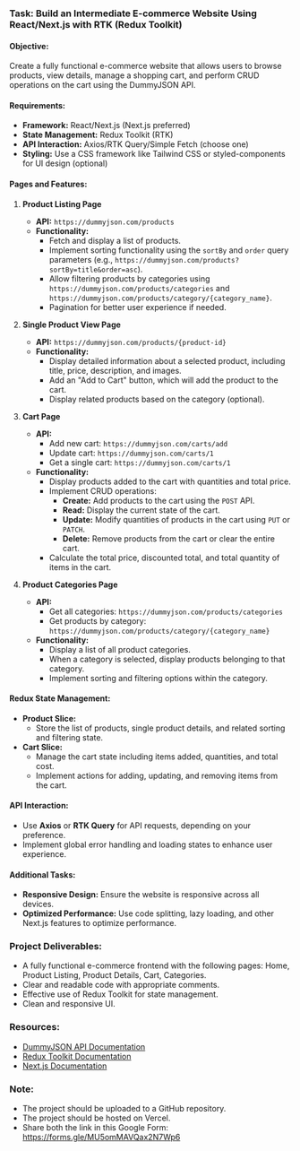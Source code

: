 ### Task: Build an Intermediate E-commerce Website Using React/Next.js with RTK (Redux Toolkit)

#### **Objective:**

Create a fully functional e-commerce website that allows users to browse products, view details, manage a shopping cart, and perform CRUD operations on the cart using the DummyJSON API.

#### **Requirements:**

- **Framework:** React/Next.js (Next.js preferred)
- **State Management:** Redux Toolkit (RTK)
- **API Interaction:** Axios/RTK Query/Simple Fetch (choose one)
- **Styling:** Use a CSS framework like Tailwind CSS or styled-components for UI design (optional)

#### **Pages and Features:**

1. **Product Listing Page**

   - **API:** `https://dummyjson.com/products`
   - **Functionality:**
     - Fetch and display a list of products.
     - Implement sorting functionality using the `sortBy` and `order` query parameters (e.g., `https://dummyjson.com/products?sortBy=title&order=asc`).
     - Allow filtering products by categories using `https://dummyjson.com/products/categories` and `https://dummyjson.com/products/category/{category_name}`.
     - Pagination for better user experience if needed.

2. **Single Product View Page**

   - **API:** `https://dummyjson.com/products/{product-id}`
   - **Functionality:**
     - Display detailed information about a selected product, including title, price, description, and images.
     - Add an "Add to Cart" button, which will add the product to the cart.
     - Display related products based on the category (optional).

3. **Cart Page**

   - **API:**
     - Add new cart: `https://dummyjson.com/carts/add`
     - Update cart: `https://dummyjson.com/carts/1`
     - Get a single cart: `https://dummyjson.com/carts/1`
   - **Functionality:**
     - Display products added to the cart with quantities and total price.
     - Implement CRUD operations:
       - **Create:** Add products to the cart using the `POST` API.
       - **Read:** Display the current state of the cart.
       - **Update:** Modify quantities of products in the cart using `PUT` or `PATCH`.
       - **Delete:** Remove products from the cart or clear the entire cart.
     - Calculate the total price, discounted total, and total quantity of items in the cart.

4. **Product Categories Page**
   - **API:**
     - Get all categories: `https://dummyjson.com/products/categories`
     - Get products by category: `https://dummyjson.com/products/category/{category_name}`
   - **Functionality:**
     - Display a list of all product categories.
     - When a category is selected, display products belonging to that category.
     - Implement sorting and filtering options within the category.

#### **Redux State Management:**

- **Product Slice:**
  - Store the list of products, single product details, and related sorting and filtering state.
- **Cart Slice:**
  - Manage the cart state including items added, quantities, and total cost.
  - Implement actions for adding, updating, and removing items from the cart.

#### **API Interaction:**

- Use **Axios** or **RTK Query** for API requests, depending on your preference.
- Implement global error handling and loading states to enhance user experience.

#### **Additional Tasks:**

- **Responsive Design:** Ensure the website is responsive across all devices.
- **Optimized Performance:** Use code splitting, lazy loading, and other Next.js features to optimize performance.

### **Project Deliverables:**

- A fully functional e-commerce frontend with the following pages: Home, Product Listing, Product Details, Cart, Categories.
- Clear and readable code with appropriate comments.
- Effective use of Redux Toolkit for state management.
- Clean and responsive UI.

### **Resources:**

- [DummyJSON API Documentation](https://dummyjson.com/docs)
- [Redux Toolkit Documentation](https://redux-toolkit.js.org/)
- [Next.js Documentation](https://nextjs.org/docs)

### Note:

- The project should be uploaded to a GitHub repository.
- The project should be hosted on Vercel.
- Share both the link in this Google Form: https://forms.gle/MU5omMAVQax2N7Wp6
